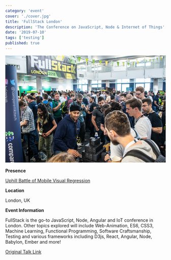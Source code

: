 ```yaml
---
category: 'event'
cover: './cover.jpg'
title: 'FullStack London'
description: 'The Conference on JavaScript, Node & Internet of Things'
date: '2019-07-10'
tags: ['testing']
published: true
---
```

![cover](./cover.jpg)

**Presence**

[Uphill Battle of Mobile Visual Regression]()

**Location**

London, UK

**Event Information**

FullStack is the go-to JavaScript, Node, Angular and IoT conference in London. Other topics explored will include Web-Animation, ES6, CSS3, Machine Learning, Functional Programming, Software Craftsmanship, Testing and various frameworks including D3js, React, Angular, Node, Babylon, Ember and more!

[Original Talk Link](https://skillsmatter.com/skillscasts/13905-workshop-uphill-battle-of-mobile-visual-regression)